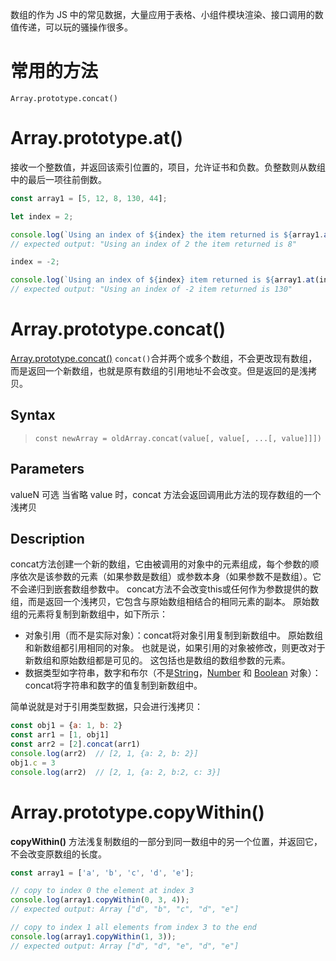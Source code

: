 <!--
 * @Author: WilliamQin
 * @Date: 2022-04-12 22:26:42
 * @LastEditors: WilliamQin
 * @LastEditTime: 2022-04-12 22:42:31
 * @Description: Array 相关方法
 * @FilePath: \web\JavaScript\Array相关方法\集合.md
 * Saying：AMD yes!
-->
数组的作为 JS 中的常见数据，大量应用于表格、小组件模块渲染、接口调用的数值传递，可以玩的骚操作很多。

# 常用的方法
`Array.prototype.concat()`
# Array.prototype.at()
接收一个整数值，并返回该索引位置的，项目，允许证书和负数。负整数则从数组中的最后一项往前倒数。
```javascript
const array1 = [5, 12, 8, 130, 44];

let index = 2;

console.log(`Using an index of ${index} the item returned is ${array1.at(index)}`);
// expected output: "Using an index of 2 the item returned is 8"

index = -2;

console.log(`Using an index of ${index} item returned is ${array1.at(index)}`);
// expected output: "Using an index of -2 item returned is 130"
```
# Array.prototype.concat()
[Array.prototype.concat()](https://developer.mozilla.org/zh-CN/docs/Web/JavaScript/Reference/Global_Objects/Array/concat)
`concat()`合并两个或多个数组，不会更改现有数组，而是返回一个新数组，也就是原有数组的引用地址不会改变。但是返回的是浅拷贝。

## Syntax
> `const newArray = oldArray.concat(value[, value[, ...[, value]]])`


## Parameters
valueN 可选
当省略 value 时，concat 方法会返回调用此方法的现存数组的一个浅拷贝

## Description
concat方法创建一个新的数组，它由被调用的对象中的元素组成，每个参数的顺序依次是该参数的元素（如果参数是数组）或参数本身（如果参数不是数组）。它不会递归到嵌套数组参数中。
concat方法不会改变this或任何作为参数提供的数组，而是返回一个浅拷贝，它包含与原始数组相结合的相同元素的副本。 原始数组的元素将复制到新数组中，如下所示：

- 对象引用（而不是实际对象）：concat将对象引用复制到新数组中。 原始数组和新数组都引用相同的对象。 也就是说，如果引用的对象被修改，则更改对于新数组和原始数组都是可见的。 这包括也是数组的数组参数的元素。
- 数据类型如字符串，数字和布尔（不是[String](https://developer.mozilla.org/zh-CN/docs/Web/JavaScript/Reference/Global_Objects/String)，[Number](https://developer.mozilla.org/zh-CN/docs/Web/JavaScript/Reference/Global_Objects/Number) 和 [Boolean](https://developer.mozilla.org/zh-CN/docs/Web/JavaScript/Reference/Global_Objects/Boolean) 对象）：concat将字符串和数字的值复制到新数组中。

简单说就是对于引用类型数据，只会进行浅拷贝：
```javascript
const obj1 = {a: 1, b: 2}
const arr1 = [1, obj1]
const arr2 = [2].concat(arr1)
console.log(arr2)  // [2, 1, {a: 2, b: 2}]
obj1.c = 3
console.log(arr2)  // [2, 1, {a: 2, b:2, c: 3}]
```
# Array.prototype.copyWithin()
**copyWithin()** 方法浅复制数组的一部分到同一数组中的另一个位置，并返回它，不会改变原数组的长度。
```javascript
const array1 = ['a', 'b', 'c', 'd', 'e'];

// copy to index 0 the element at index 3
console.log(array1.copyWithin(0, 3, 4));
// expected output: Array ["d", "b", "c", "d", "e"]

// copy to index 1 all elements from index 3 to the end
console.log(array1.copyWithin(1, 3));
// expected output: Array ["d", "d", "e", "d", "e"]
```

